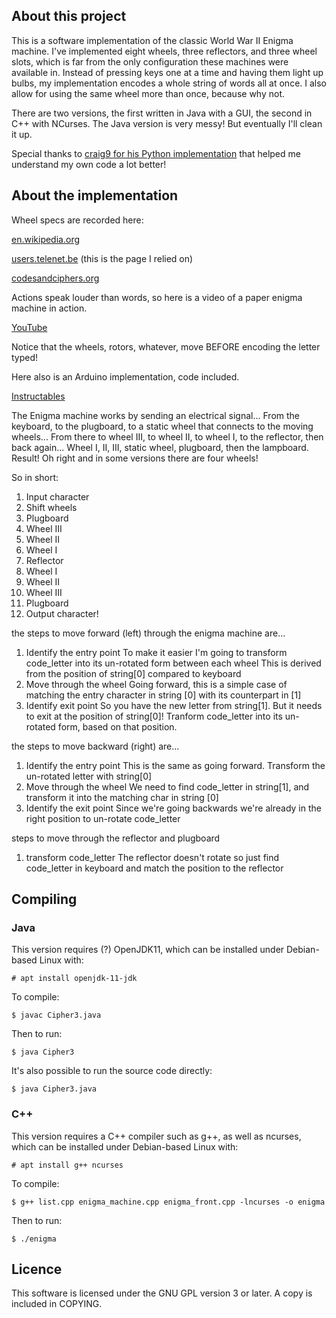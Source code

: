 ## About this project
This is a software implementation of the classic World War II Enigma machine. I've implemented eight wheels, three reflectors, and three wheel slots, which is far from the only configuration these machines were available in. Instead of pressing keys one at a time and having them light up bulbs, my implementation encodes a whole string of words all at once. I also allow for using the same wheel more than once, because why not.

There are two versions, the first written in Java with a GUI, the second in C++ with NCurses. The Java version is very messy! But eventually I'll clean it up.

Special thanks to [craig9 for his Python implementation](https://github.com/craig9/k4gi-enigma) that helped me understand my own code a lot better!

## About the implementation
Wheel specs are recorded here:

[en.wikipedia.org](https://en.wikipedia.org/wiki/Enigma_rotor_details)

[users.telenet.be](http://users.telenet.be/d.rijmenants/en/enigmatech.htm) (this is the page I relied on)

[codesandciphers.org](https://www.codesandciphers.org.uk/enigma/rotorspec.htm)

Actions speak louder than words, so here is a video of a paper enigma machine in action.

[YouTube](https://www.youtube.com/watch?v=pZsuxZXN33g)

Notice that the wheels, rotors, whatever, move BEFORE encoding the letter typed!

Here also is an Arduino implementation, code included.

[Instructables](https://www.instructables.com/id/Make-your-own-Enigma-Replica/)

The Enigma machine works by sending an electrical signal...
From the keyboard, to the plugboard, to a static wheel that connects to the moving wheels...
From there to wheel III, to wheel II, to wheel I, to the reflector, then back again...
Wheel I, II, III, static wheel, plugboard, then the lampboard. Result!
Oh right and in some versions there are four wheels!

So in short:
1. Input character
2. Shift wheels
3. Plugboard
4. Wheel III
5. Wheel II
6. Wheel I
7. Reflector
8. Wheel I
9. Wheel II
10. Wheel III
11. Plugboard
12. Output character!

the steps to move forward (left) through the enigma machine are...
1. Identify the entry point
	To make it easier I'm going to transform code_letter into its un-rotated form between each wheel
	This is derived from the position of string[0] compared to keyboard
2. Move through the wheel
	Going forward, this is a simple case of matching the entry character in string [0] with its counterpart in [1]
3. Identify exit point
	So you have the new letter from string[1]. But it needs to exit at the position of string[0]!
	Tranform code_letter into its un-rotated form, based on that position.
	
the steps to move backward (right) are...
1. Identify the entry point
	This is the same as going forward. Transform the un-rotated letter with string[0]
2. Move through the wheel
	We need to find code_letter in string[1], and transform it into the matching char in string [0]
3. Identify the exit point
	Since we're going backwards we're already in the right position to un-rotate code_letter

steps to move through the reflector and plugboard
1. transform code_letter
	The reflector doesn't rotate so just find code_letter in keyboard and match the position to the reflector

## Compiling

### Java

This version requires (?) OpenJDK11, which can be installed under Debian-based Linux with:

    # apt install openjdk-11-jdk

To compile:

    $ javac Cipher3.java

Then to run:

    $ java Cipher3

It's also possible to run the source code directly:

    $ java Cipher3.java

### C++

This version requires a C++ compiler such as g++, as well as ncurses, which can be installed under Debian-based Linux with:

    # apt install g++ ncurses

To compile:

    $ g++ list.cpp enigma_machine.cpp enigma_front.cpp -lncurses -o enigma

Then to run:

    $ ./enigma

## Licence

This software is licensed under the GNU GPL version 3 or later. A copy is included in COPYING.
